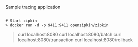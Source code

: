 
Sample tracing application

## 

```shell
# Start zipkin
> docker run -d -p 9411:9411 openzipkin/zipkin
```

> curl localhost:8080
> curl localhost:8080/batch
> curl localhost:8080/transaction
> curl localhost:8080/rollback